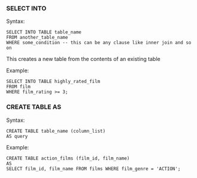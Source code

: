 ### SELECT INTO

Syntax:
```postgresql
SELECT INTO TABLE table_name
FROM another_table_name
WHERE some_condition -- this can be any clause like inner join and so on
```

This creates a new table from the contents of an existing table

Example:
```postgresql
SELECT INTO TABLE highly_rated_film
FROM film
WHERE film_rating >= 3;
```

### CREATE TABLE AS

Syntax:
```postgresql
CREATE TABLE table_name (column_list)
AS query
```

Example:
```postgresql
CREATE TABLE action_films (film_id, film_name)
AS
SELECT film_id, film_name FROM films WHERE film_genre = 'ACTION';
```


